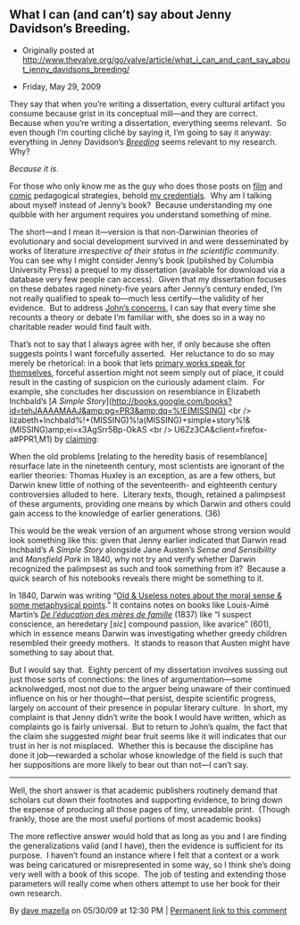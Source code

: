 ## What I can (and can’t) say about Jenny Davidson’s Breeding.

 * Originally posted at http://www.thevalve.org/go/valve/article/what_i_can_and_cant_say_about_jenny_davidsons_breeding/

* Friday, May 29, 2009 

They say that when you’re writing a dissertation, every cultural artifact you consume because grist in its conceptual mill—and they are correct.  Because when you’re writing a dissertation, everything seems relevant.  So even though I’m courting cliché by saying it, I’m going to say it anyway: everything in Jenny Davidson’s [_Breeding_](http://www.amazon.com/exec/obidos/ASIN/0231138784/diesekoschmar-20) seems relevant to my research.  Why?  

_Because it is_.  

For those who only know me as the guy who does those posts on [film](http://acephalous.typepad.com/acephalous/the-dark-knight/) and [comic](http://acephalous.typepad.com/acephalous/watchmen/) pedagogical strategies, behold [my credentials](http://acephalous.typepad.com/files/dissertationabstract.gif).  Why am I talking about myself instead of Jenny’s book?  Because understanding my one quibble with her argument requires you understand something of mine.  

The short—and I mean it—version is that non-Darwinian theories of evolutionary and social development survived in and were desseminated by works of literature _irrespective of their status in the scientific community_.  You can see why I might consider Jenny’s book (published by Columbia University Press) a prequel to my dissertation (available for download via a database very few people can access).  Given that my dissertation focuses on these debates raged ninety-five years after Jenny’s century ended, I’m not really qualified to speak to—much less certify—the validity of her evidence.  But to address [John’s concerns](http://www.thevalve.org/go/valve/article/maps_graphs_trees_and_breeding/), I can say that every time she recounts a theory or debate I’m familiar with, she does so in a way no charitable reader would find fault with.  

That’s not to say that I always agree with her, if only because she often suggests points I want forcefully asserted.  Her reluctance to do so may merely be rhetorical: in a book that lets [primary works speak for themselves](http://www.thevalve.org/go/valve/article/on_the_form_of_jenny_davidsons_breeding/), forceful assertion might not seem simply out of place, it could result in the casting of suspicion on the curiously adament claim.  For example, she concludes her discussion on resemblance in Elizabeth Inchbald’s [_A Simple Story_](http://books.google.com/books?id=tehJAAAAMAAJ&amp;pg=PR3&amp;dq=%!E(MISSING)
&lt;br /&gt;
lizabeth+Inchbald%!+(MISSING)%!a(MISSING)+simple+story%!&(MISSING)amp;ei=x3AgSrr5Bp-OkAS
&lt;br /&gt;
U6Zz3CA&amp;client=firefox-a#PPR1,M1) by [claiming](http://books.google.com/books?id=7P4lD6wDhkUC&amp;dq=%!j(MISSING)enny+davidson%!+(MISSING)breeding&amp;printsec=frontcover&amp;source=bl&amp;ots=ejqlCr4_Zn&amp;sig=uYvWsZv766WVKw84UKFVphBozDQ&amp;hl=en&amp;ei=q-4aSo6ZBor8swPX6KnBCA&amp;sa=X&amp;oi=book_result&amp;ct=result&amp;resnum=9#PPA36,M1):

When the old problems [relating to the heredity basis of resemblance] resurface late in the nineteenth century, most scientists are ignorant of the earlier theories: Thomas Huxley is an exception, as are a few others, but Darwin knew little of nothing of the seventeenth- and eighteenth century controversies alluded to here.  Literary texts, though, retained a palimpsest of these arguments, providing one means by which Darwin and others could gain access to the knowledge of earlier generations. (36)

This would be the weak version of an argument whose strong version would look something like this: given that Jenny earlier indicated that Darwin read Inchbald’s _A Simple Story_ alongside Jane Austen’s _Sense and Sensibility_ and _Mansfield Park_ in 1840, why not try and verify whether Darwin recognized the palimpsest as such and took something from it?  Because a quick search of his notebooks reveals there might be something to it.

In 1840, Darwin was writing “[Old &amp; Useless notes about the moral sense &amp; some metaphysical points](http://darwinlibrary.amnh.org/index.php?globalnav=manuscripts&amp;sectionnav=viewer&amp;unit_id=1145).”  It contains notes on books like Louis-Aimé Martin’s [_De l’éducation des mères de famille_](http://books.google.com/books?id=j9fZjXgDtPMC&amp;dq=Education+des+meres+de+famille&amp;printsec=frontcover&amp;source=bl&amp;ots=pi1C-9EPi4&amp;sig=xk6ReDBKNBQzNzAaoAzSdMztI58&amp;hl=en&amp;ei=L3cgSue0OqaAtgP7vcyDBA&amp;sa=X&amp;oi=book_result&amp;ct=result&amp;resnum=1#PPA1,M1) (1837) like “I suspect conscience, an heredetary [_sic_] compound passion, like avarice” (601), which in essence means Darwin was investigating whether greedy children resembled their greedy mothers.  It stands to reason that Austen might have something to say about that.  

But I would say that.  Eighty percent of my dissertation involves sussing out just those sorts of connections: the lines of argumentation—some acknolwedged, most not due to the arguer being unaware of their continued influence on his or her thought—that persist, despite scientific progress, largely on account of their presence in popular literary culture.  In short, my complaint is that Jenny didn’t write the book I would have written, which as complaints go is fairly universal.  But to return to John’s qualm, the fact that the claim she suggested _might_ bear fruit seems like it will indicates that our trust in her is not misplaced.  Whether this is because the discipline has done it job—rewarded a scholar whose knowledge of the field is such that her suppositions are more likely to bear out than not—I can’t say.  

---

Well, the short answer is that academic publishers routinely demand that scholars cut down their footnotes and supporting evidence, to bring down the expense of producing all those pages of tiny, unreadable print.  (Though frankly, those are the most useful portions of most academic books)

The more reflective answer would hold that as long as you and I are finding the generalizations valid (and I have), then the evidence is sufficient for its purpose.  I haven’t found an instance where I felt that a context or a work was being caricatured or misrepresented in some way, so I think she’s doing very well with a book of this scope.  The job of testing and extending those parameters will really come when others attempt to use her book for their own research.

By [dave mazella](http://long18th.wordpress.com/) on 05/30/09 at 12:30 PM | [Permanent link to this comment](http://www.thevalve.org/go/valve/article/what_i_can_and_cant_say_about_jenny_davidsons_breeding/#25104)


